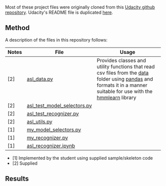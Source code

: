 Most of these project files were originally cloned from this [Udacity github repository](https://github.com/udacity/AIND-Recognizer). 
Udacity's README file is duplicated [here](README_Udacity.md).

## Method

A description of the files in this repository follows:

Notes | File | Usage
--- |  --- | ---
[2] | [asl_data.py](asl_data.py) | Provides classes and utility functions that read csv files from the [data](data) folder using [pandas](https://pandas.pydata.org/) and formats it in a manner suitable for use with the [hmmlearn](https://hmmlearn.readthedocs.io/) library 
[2] | [asl_test_model_selectors.py](asl_test_model_selectors.py) | 
[2] | [asl_test_recognizer.py](asl_test_recognizer.py) | 
[2] | [asl_utils.py](asl_utils.py) | 
[1] | [my_model_selectors.py](my_model_selectors.py) | 
[1] | [my_recognizer.py](my_recognizer.py) | 
[1] | [asl_recognizer.ipynb](asl_recognizer.ipynb) | 

- [1] Implemented by the student using supplied sample/skeleton code
- [2] Supplied


## Results

